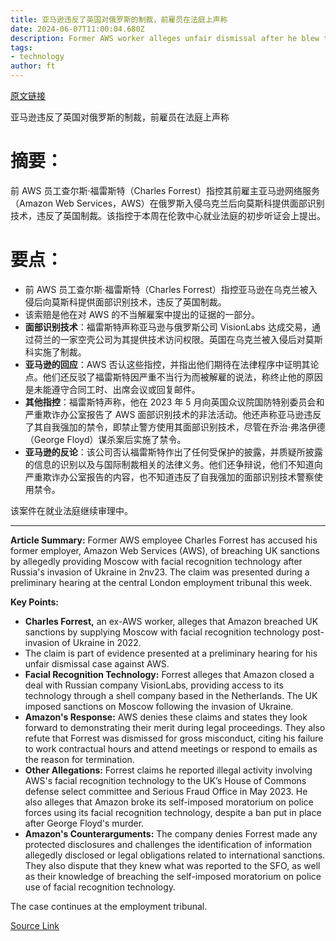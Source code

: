 ```yaml
---
title: 亚马逊违反了英国对俄罗斯的制裁，前雇员在法庭上声称
date: 2024-06-07T11:00:04.680Z
description: Former AWS worker alleges unfair dismissal after he blew the whistle over claims involving facial recognition technology use
tags: 
- technology
author: ft
---
```


[原文链接](https://ft.com/content/f28377a1-432b-4f29-8544-e5ec7ac1cab9)

亚马逊违反了英国对俄罗斯的制裁，前雇员在法庭上声称

# 摘要：
前 AWS 员工查尔斯·福雷斯特（Charles Forrest）指控其前雇主亚马逊网络服务（Amazon Web Services，AWS）在俄罗斯入侵乌克兰后向莫斯科提供面部识别技术，违反了英国制裁。该指控于本周在伦敦中心就业法庭的初步听证会上提出。

# 要点：
- 前 AWS 员工查尔斯·福雷斯特（Charles Forrest）指控亚马逊在乌克兰被入侵后向莫斯科提供面部识别技术，违反了英国制裁。
- 该索赔是他在对 AWS 的不当解雇案中提出的证据的一部分。
- **面部识别技术**：福雷斯特声称亚马逊与俄罗斯公司 VisionLabs 达成交易，通过荷兰的一家空壳公司为其提供技术访问权限。英国在乌克兰被入侵后对莫斯科实施了制裁。
- **亚马逊的回应**：AWS 否认这些指控，并指出他们期待在法律程序中证明其论点。他们还反驳了福雷斯特因严重不当行为而被解雇的说法，称终止他的原因是未能遵守合同工时、出席会议或回复邮件。
- **其他指控**：福雷斯特声称，他在 2023 年 5 月向英国众议院国防特别委员会和严重欺诈办公室报告了 AWS 面部识别技术的非法活动。他还声称亚马逊违反了其自我强加的禁令，即禁止警方使用其面部识别技术，尽管在乔治·弗洛伊德（George Floyd）谋杀案后实施了禁令。
- **亚马逊的反论**：该公司否认福雷斯特作出了任何受保护的披露，并质疑所披露的信息的识别以及与国际制裁相关的法律义务。他们还争辩说，他们不知道向严重欺诈办公室报告的内容，也不知道违反了自我强加的面部识别技术警察使用禁令。

该案件在就业法庭继续审理中。

---

 **Article Summary:** 
Former AWS employee Charles Forrest has accused his former employer, Amazon Web Services (AWS), of breaching UK sanctions by allegedly providing Moscow with facial recognition technology after Russia's invasion of Ukraine in 2nv23. The claim was presented during a preliminary hearing at the central London employment tribunal this week.

**Key Points:**
- **Charles Forrest,** an ex-AWS worker, alleges that Amazon breached UK sanctions by supplying Moscow with facial recognition technology post-invasion of Ukraine in 2022.
- The claim is part of evidence presented at a preliminary hearing for his unfair dismissal case against AWS.
- **Facial Recognition Technology:** Forrest alleges that Amazon closed a deal with Russian company VisionLabs, providing access to its technology through a shell company based in the Netherlands. The UK imposed sanctions on Moscow following the invasion of Ukraine.
- **Amazon's Response:** AWS denies these claims and states they look forward to demonstrating their merit during legal proceedings. They also refute that Forrest was dismissed for gross misconduct, citing his failure to work contractual hours and attend meetings or respond to emails as the reason for termination.
- **Other Allegations:** Forrest claims he reported illegal activity involving AWS's facial recognition technology to the UK’s House of Commons defense select committee and Serious Fraud Office in May 2023. He also alleges that Amazon broke its self-imposed moratorium on police forces using its facial recognition technology, despite a ban put in place after George Floyd's murder.
- **Amazon's Counterarguments:** The company denies Forrest made any protected disclosures and challenges the identification of information allegedly disclosed or legal obligations related to international sanctions. They also dispute that they knew what was reported to the SFO, as well as their knowledge of breaching the self-imposed moratorium on police use of facial recognition technology.

The case continues at the employment tribunal.

[Source Link](https://ft.com/content/f28377a1-432b-4f29-8544-e5ec7ac1cab9)


